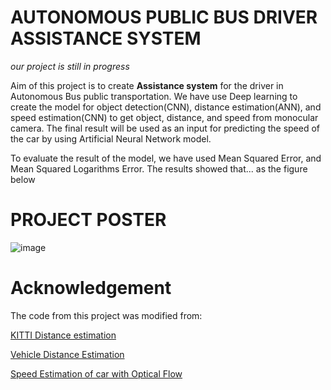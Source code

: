 #  AUTONOMOUS PUBLIC BUS DRIVER ASSISTANCE SYSTEM
*our project is still in progress*

Aim of this project is to create **Assistance system** for the driver in Autonomous Bus public transportation. We have use Deep learning to create the model for object detection(CNN), distance estimation(ANN), and speed estimation(CNN) to get object, distance, and speed from monocular camera. The final result will be used as an input for predicting the speed of the car by using Artificial Neural Network model.

To evaluate the result of the model, we have used Mean Squared Error, and Mean Squared Logarithms Error. The results showed that... as the figure below

#  PROJECT POSTER

![image](https://github.com/Adubi/BUS-DRIVER-ASSISTANCE-SYSTEM/assets/44330438/8f75dd6d-de20-46a7-9139-eb7b9665a353)

# Acknowledgement
The code from this project was modified from:

[KITTI Distance estimation](https://github.com/harshilpatel312/KITTI-distance-estimation)

[Vehicle Distance Estimation](https://github.com/RmdanJr/vehicle-distance-estimation)

[Speed Estimation of car with Optical Flow](https://github.com/laavanyebahl/speed-estimation-of-car-with-optical-flow)
